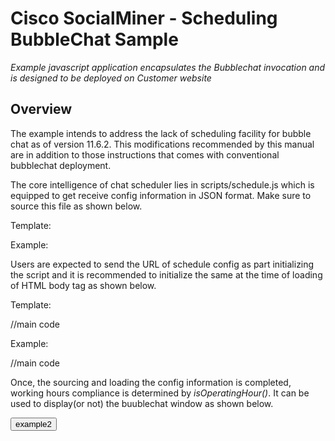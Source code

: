 # Cisco SocialMiner - Scheduling BubbleChat Sample
_Example javascript application encapsulates the Bubblechat invocation and is designed to be deployed on Customer website_

## Overview

The example intends to address the lack of scheduling facility for bubble chat as of version 11.6.2.
This modifications recommended by this manual are in addition to those instructions that comes with conventional bubblechat deployment.

The core intelligence of chat scheduler lies in scripts/schedule.js which is equipped to get receive config information in JSON format.
Make sure to source this file as shown below.

Template:

<script src='__PATH__/schedule.js'> </script>

Example:

<script src='./scripts/schedule.js'> </script>


Users are expected to send the URL of schedule config as part initializing the script and it is recommended to initialize the same at the time of loading of HTML body tag as shown below.

Template:

<body onload="readConfig(URL)">
//main code
</body>

Example:

<body onload="readConfig('http://localhost:3000/scripts/data.json')">
//main code
</body>

Once, the sourcing and loading the config information is completed, working hours compliance is determined by _isOperatingHour()_. It can be used to display(or not) the buublechat window as shown below.

<script>
function displayBubblechatExample() {

    if (isOperatingHour()) {
        ciscoBubbleChat.showChatWindow();
    } else {
        alert('example2 no window');
    }

}
</script>
<button onclick="displayBubblechatExample()">example2</button>
